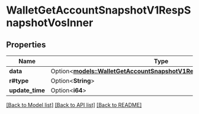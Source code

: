 # WalletGetAccountSnapshotV1RespSnapshotVosInner

## Properties

Name | Type | Description | Notes
------------ | ------------- | ------------- | -------------
**data** | Option<[**models::WalletGetAccountSnapshotV1RespSnapshotVosInnerData**](WalletGetAccountSnapshotV1Resp_snapshotVos_inner_data.md)> |  | [optional]
**r#type** | Option<**String**> |  | [optional]
**update_time** | Option<**i64**> |  | [optional]

[[Back to Model list]](../README.md#documentation-for-models) [[Back to API list]](../README.md#documentation-for-api-endpoints) [[Back to README]](../README.md)


